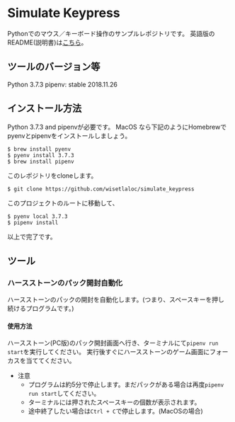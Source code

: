 # Simulate Keypress
Pythonでのマウス／キーボード操作のサンプルレポジトリです。
英語版のREADME(説明書)は[こちら](../README.md)。

## ツールのバージョン等
Python 3.7.3
pipenv: stable 2018.11.26

## インストール方法
Python 3.7.3 and pipenvが必要です。
MacOS なら下記のようにHomebrewでpyenvとpipenvをインストールしましょう。
```shell:
$ brew install pyenv
$ pyenv install 3.7.3
$ brew install pipenv
```
このレポジトリをcloneします。
```
$ git clone https://github.com/wisetlaloc/simulate_keypress
```
このプロジェクトのルートに移動して、
```
$ pyenv local 3.7.3
$ pipenv install
```
以上で完了です。

## ツール
### ハースストーンのパック開封自動化
ハースストーンのパックの開封を自動化します。(つまり、スペースキーを押し続けるプログラムです。)
#### 使用方法
ハースストーン(PC版)のパック開封画面へ行き、ターミナルにて`pipenv run start`を実行してください。
実行後すぐにハースストーンのゲーム画面にフォーカスを当ててください。
- 注意
  - プログラムは約5分で停止します。まだパックがある場合は再度`pipenv run start`してください。
  - ターミナルには押されたスペースキーの個数が表示されます。
  - 途中終了したい場合は`Ctrl + C`で停止します。(MacOSの場合)
